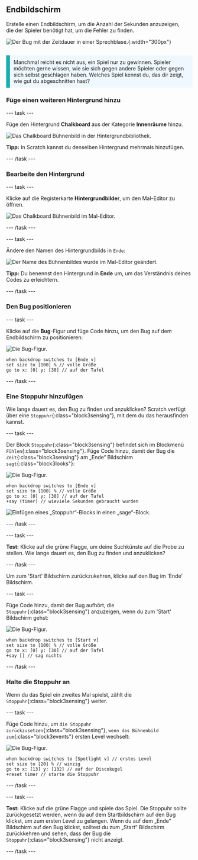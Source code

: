 ## Endbildschirm

<div style="display: flex; flex-wrap: wrap">
<div style="flex-basis: 200px; flex-grow: 1; margin-right: 15px;">
Erstelle einen Endbildschirm, um die Anzahl der Sekunden anzuzeigen, die der Spieler benötigt hat, um die Fehler zu finden. 
</div>
<div>

![Der Bug mit der Zeitdauer in einer Sprechblase.](images/end-screen.png){:width="300px"}

</div>
</div>

<p style="border-left: solid; border-width:10px; border-color: #0faeb0; background-color: aliceblue; padding: 10px;">
Manchmal reicht es nicht aus, ein Spiel nur zu gewinnen. Spieler möchten gerne wissen, wie sie sich gegen andere Spieler oder gegen sich selbst geschlagen haben. Welches Spiel kennst du, das dir zeigt, wie gut du abgeschnitten hast?</p>

### Füge einen weiteren Hintergrund hinzu

--- task ---

Füge den Hintergrund **Chalkboard** aus der Kategorie **Innenräume** hinzu.

![Das Chalkboard Bühnenbild in der Hintergrundbibliothek.](images/chalkboard.png)

**Tipp:** In Scratch kannst du denselben Hintergrund mehrmals hinzufügen.

--- /task ---

### Bearbeite den Hintergrund

--- task ---

Klicke auf die Registerkarte **Hintergrundbilder**, um den Mal-Editor zu öffnen.

![Das Chalkboard Bühnenbild im Mal-Editor.](images/chalkboard2-paint.png)

--- /task ---

--- task ---

Ändere den Namen des Hintergrundbilds in `Ende`:

![Der Name des Bühnenbildes wurde im Mal-Editor geändert.](images/end-screen-name.png)

**Tipp:** Du benennst den Hintergrund in **Ende** um, um das Verständnis deines Codes zu erleichtern.

--- /task ---

### Den Bug positionieren

--- task ---

Klicke auf die **Bug**-Figur und füge Code hinzu, um den Bug auf dem Endbildschirm zu positionieren:

![Die Bug-Figur.](images/bug-sprite.png)

```blocks3
when backdrop switches to [Ende v]
set size to [100] % // volle Größe
go to x: [0] y: [30] // auf der Tafel
```

--- /task ---

### Eine Stoppuhr hinzufügen

Wie lange dauert es, den Bug zu finden und anzuklicken? Scratch verfügt über eine `Stoppuhr`{:class="block3sensing"}, mit dem du das herausfinden kannst.

--- task ---

Der Block `Stoppuhr`{:class="block3sensing"} befindet sich im Blockmenü `Fühlen`{:class="block3sensing"}. Füge Code hinzu, damit der Bug die `Zeit`{:class="block3sensing"} am „Ende“ Bildschirm `sagt`{:class="block3looks"}:

![Die Bug-Figur.](images/bug-sprite.png)

```blocks3
when backdrop switches to [Ende v]
set size to [100] % // volle Größe
go to x: [0] y: [30] // auf der Tafel
+say (timer) // wieviele Sekunden gebraucht wurden
```

![Einfügen eines „Stoppuhr“-Blocks in einen „sage“-Block.](images/inserting-blocks.gif)

--- /task ---

--- task ---

**Test:** Klicke auf die grüne Flagge, um deine Suchkünste auf die Probe zu stellen. Wie lange dauert es, den Bug zu finden und anzuklicken?

--- /task ---

Um zum 'Start' Bildschirm zurückzukehren, klicke auf den Bug im 'Ende' Bildschirm.

--- task ---

Füge Code hinzu, damit der Bug aufhört, die `Stoppuhr`{:class="block3sensing"} anzuzeigen, wenn du zum 'Start' Bildschirm gehst:

![Die Bug-Figur.](images/bug-sprite.png)

```blocks3
when backdrop switches to [Start v]
set size to [100] % // volle Größe
go to x: [0] y: [30] // auf der Tafel
+say [] // sag nichts
```

--- /task ---

### Halte die Stoppuhr an

Wenn du das Spiel ein zweites Mal spielst, zählt die `Stoppuhr`{:class="block3sensing"} weiter.

--- task ---

Füge Code hinzu, um `die Stoppuhr zurückzusetzen`{:class="block3sensing"}, `wenn das Bühnenbild zum`{:class="block3events"} ersten Level wechselt:

![Die Bug-Figur.](images/bug-sprite.png)

```blocks3
when backdrop switches to [Spotlight v] // erstes Level
set size to [20] % // winzig
go to x: [13] y: [132] // auf der Discokugel
+reset timer // starte die Stoppuhr
```

--- /task ---

--- task ---

**Test:** Klicke auf die grüne Flagge und spiele das Spiel. Die Stoppuhr sollte zurückgesetzt werden, wenn du auf dem Startbildschirm auf den Bug klickst, um zum ersten Level zu gelangen. Wenn du auf dem „Ende“ Bildschirm auf den Bug klickst, solltest du zum „Start“ Bildschirm zurückkehren und sehen, dass der Bug die `Stoppuhr`{:class="block3sensing"} nicht anzeigt.

--- /task ---

